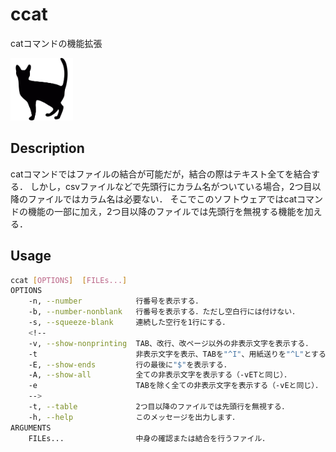 # ccat

catコマンドの機能拡張

<img width="100" alt="ccat_icon.svg" src="./img/ccat_icon.svg">

## Description

catコマンドではファイルの結合が可能だが，結合の際はテキスト全てを結合する．
しかし，csvファイルなどで先頭行にカラム名がついている場合，2つ目以降のファイルではカラム名は必要ない．
そこでこのソフトウェアではcatコマンドの機能の一部に加え，2つ目以降のファイルでは先頭行を無視する機能を加える．

## Usage

```sh
ccat [OPTIONS]  [FILEs...]
OPTIONS
    -n, --number            行番号を表示する．
    -b, --number-nonblank   行番号を表示する．ただし空白行には付けない．
    -s, --squeeze-blank     連続した空行を1行にする．
    <!-- 
    -v, --show-nonprinting  TAB、改行、改ページ以外の非表示文字を表示する．
    -t                      非表示文字を表示、TABを"^I"、用紙送りを"^L"とする．
    -E, --show-ends         行の最後に"$"を表示する．
    -A, --show-all          全ての非表示文字を表示する（-vETと同じ）．
    -e                      TABを除く全ての非表示文字を表示する（-vEと同じ）．
    -->
    -t, --table             2つ目以降のファイルでは先頭行を無視する．
    -h, --help              このメッセージを出力します．
ARGUMENTS
    FILEs...                中身の確認または結合を行うファイル．
```

